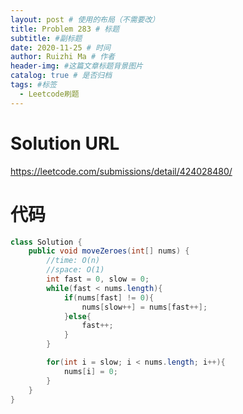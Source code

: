 ```yaml
---
layout: post # 使用的布局（不需要改）
title: Problem 283 # 标题
subtitle: #副标题
date: 2020-11-25 # 时间
author: Ruizhi Ma # 作者
header-img: #这篇文章标题背景图片
catalog: true # 是否归档
tags: #标签
  - Leetcode刷题
---
```


# Solution URL

https://leetcode.com/submissions/detail/424028480/

# 代码

```java
class Solution {
    public void moveZeroes(int[] nums) {
        //time: O(n)
        //space: O(1)
        int fast = 0, slow = 0;
        while(fast < nums.length){
            if(nums[fast] != 0){
                nums[slow++] = nums[fast++];
            }else{
                fast++;
            }
        }

        for(int i = slow; i < nums.length; i++){
            nums[i] = 0;
        }
    }
}
```
